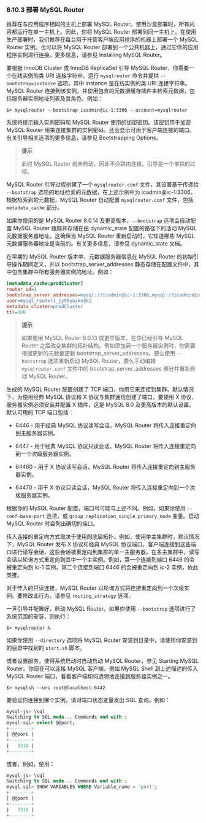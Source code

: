 ### 6.10.3 部署 MySQL Router

推荐在与应用程序相同的主机上部署 MySQL Router。使用沙盒部署时，所有内容都运行在单一主机上。因此，你将 MySQL Router 部署到同一主机上。在使用生产部署时，我们推荐在每台用于托管客户端应用程序的机器上部署一个 MySQL Router 实例。也可以将 MySQL Router 部署到一个公共机器上，通过它你的应用程序实例进行连接。更多信息，请参见 Installing MySQL Router。

要根据 InnoDB Cluster 或 InnoDB ReplicaSet 引导 MySQL Router，你需要一个在线实例的类 URI 连接字符串。运行 `mysqlrouter` 命令并提供 `--bootstrap=instance` 选项，其中 instance 是在线实例的类 URI 连接字符串。MySQL Router 连接到该实例，并使用包含的元数据缓存插件来检索元数据，包括服务器实例地址列表及其角色。例如：

```shell
$> mysqlrouter --bootstrap icadmin@ic-1:3306 --account=mysqlrouter
```

系统将提示输入实例密码和 MySQL Router 使用的加密密钥。该密钥用于加密 MySQL Router 用来连接集群的实例密码。还会显示可用于客户端连接的端口。有关引导相关选项的更多信息，请参见 Bootstrapping Options。

> **提示**
>
> 此时 MySQL Router 尚未启动，因此不会路由连接。引导是一个单独的过程。

MySQL Router 引导过程创建了一个 `mysqlrouter.conf` 文件，其设置基于传递给 `--bootstrap` 选项的地址检索的元数据，在上述示例中为 icadmin@ic-1:3306。根据检索到的元数据，MySQL Router 自动配置 `mysqlrouter.conf` 文件，包括 `metadata_cache` 部分。

如果你使用的是 MySQL Router 8.0.14 及更高版本，`--bootstrap` 选项会自动配置 MySQL Router 跟踪并存储在由 dynamic_state 配置的路径下的活动 MySQL 元数据服务器地址。这确保当 MySQL Router 重新启动时，它知道哪些 MySQL 元数据服务器地址是当前的。有关更多信息，请参见 dynamic_state 文档。

在早期的 MySQL Router 版本中，元数据服务器信息在 MySQL Router 的初始引导操作期间定义，并以 bootstrap_server_addresses 静态存储在配置文件中，其中包含集群中所有服务器实例的地址。例如：

```ini
[metadata_cache:prodCluster]
router_id=1
bootstrap_server_addresses=mysql://icadmin@ic-1:3306,mysql://icadmin@ic-2:3306,mysql://icadmin@ic-3:3306
user=mysql_router1_jy95yozko3k2
metadata_cluster=prodCluster
ttl=300
```

> **提示**
>
> 如果使用 MySQL Router 8.0.13 或更早版本，在你已经引导 MySQL Router 之后改变集群的拓扑结构，例如添加另一个服务器实例时，你需要根据更新的元数据更新 bootstrap_server_addresses。要么使用 `--bootstrap` 选项重新启动 MySQL Router，要么手动编辑 `mysqlrouter.conf` 文件中的 bootstrap_server_addresses 部分并重新启动 MySQL Router。

生成的 MySQL Router 配置创建了 TCP 端口，你用它来连接到集群。默认情况下，为使用经典 MySQL 协议和 X 协议与集群通信创建了端口。要使用 X 协议，服务器实例必须安装并配置 X 插件，这是 MySQL 8.0 及更高版本的默认设置。默认可用的 TCP 端口包括：

- 6446 - 用于经典 MySQL 协议读写会话，MySQL Router 将传入连接重定向到主服务器实例。
- 6447 - 用于经典 MySQL 协议只读会话，MySQL Router 将传入连接重定向到一个次级服务器实例。

- 64460 - 用于 X 协议读写会话，MySQL Router 将传入连接重定向到主服务器实例。
- 64470 - 用于 X 协议只读会话，MySQL Router 将传入连接重定向到一个次级服务器实例。

根据你的 MySQL Router 配置，端口号可能与上述不同。例如，如果你使用 `--conf-base-port` 选项，或 `group_replication_single_primary_mode` 变量。启动 MySQL Router 时会列出确切的端口。

传入连接的重定向方式取决于使用的底层拓扑。例如，使用单主集群时，默认情况下，MySQL Router 发布 X 协议和经典 MySQL 协议端口，客户端连接到这些端口进行读写会话，这些会话被重定向到集群的单一主服务器。在多主集群中，读写会话以轮询方式重定向到其中一个主实例。例如，第一个连接到端口 6446 的会被重定向到 ic-1 实例。第二个连接到端口 6446 的会被重定向到 ic-2 实例，依此类推。

对于传入的只读连接，MySQL Router 以轮询方式将连接重定向到一个次级实例。要修改此行为，请参见 `routing_strategy` 选项。

一旦引导并配置好，启动 MySQL Router。如果你使用 `--bootstrap` 选项进行了系统范围的安装，则执行：

```shell
$> mysqlrouter &
```

如果你使用 `--directory` 选项将 MySQL Router 安装到目录中，请使用你安装到的目录中找到的 `start.sh` 脚本。

或者设置服务，使得系统启动时自动启动 MySQL Router，参见 Starting MySQL Router。你现在可以连接 MySQL 客户端，例如 MySQL Shell 到上述描述的传入 MySQL Router 端口，看看客户端如何透明地连接到服务器实例之一。

```shell
$> mysqlsh --uri root@localhost:6442
```

要验证你连接到哪个实例，请对端口状态变量发出 SQL 查询。例如：

```sql
mysql-js> \sql
Switching to SQL mode... Commands end with ;
mysql-sql> select @@port;
+--------+
| @@port |
+--------+
|   3310 |
+--------+
```

或者，例如，使用：

```sql
mysql-js> \sql
Switching to SQL mode... Commands end with ;
mysql-sql> SHOW VARIABLES WHERE Variable_name = 'port';
+--------+
| @@port |
+--------+
|   3310 |
+--------+
```